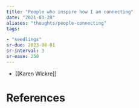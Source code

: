 ```yaml
---
title: "People who inspire how I am connecting"
date: "2021-03-28"
aliases: "thoughts/people-connecting"
tags:

- "seedlings"
sr-due: 2023-08-01
sr-interval: 3
sr-ease: 250
---
```


- [[Karen Wickre]]

# References



